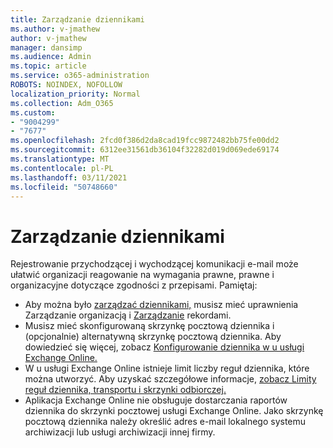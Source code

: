 ```yaml
---
title: Zarządzanie dziennikami
ms.author: v-jmathew
author: v-jmathew
manager: dansimp
ms.audience: Admin
ms.topic: article
ms.service: o365-administration
ROBOTS: NOINDEX, NOFOLLOW
localization_priority: Normal
ms.collection: Adm_O365
ms.custom:
- "9004299"
- "7677"
ms.openlocfilehash: 2fcd0f386d2da8cad19fcc9872482bb75fe00dd2
ms.sourcegitcommit: 6312ee31561db36104f32282d019d069ede69174
ms.translationtype: MT
ms.contentlocale: pl-PL
ms.lasthandoff: 03/11/2021
ms.locfileid: "50748660"
---
```

# <a name="manage-journaling"></a>Zarządzanie dziennikami

Rejestrowanie przychodzącej i wychodzącej komunikacji e-mail może ułatwić organizacji reagowanie na wymagania prawne, prawne i organizacyjne dotyczące zgodności z przepisami. Pamiętaj:

* Aby można było [zarządzać dziennikami,](https://go.microsoft.com/fwlink/?linkid=2115259) musisz mieć uprawnienia Zarządzanie organizacją i [Zarządzanie](https://go.microsoft.com/fwlink/?linkid=2115469) rekordami.
* Musisz mieć skonfigurowaną skrzynkę pocztową dziennika i (opcjonalnie) alternatywną skrzynkę pocztową dziennika. Aby dowiedzieć się więcej, zobacz [Konfigurowanie dziennika w u usługi Exchange Online.](https://go.microsoft.com/fwlink/?linkid=2115260)
* W u usługi Exchange Online istnieje limit liczby reguł dziennika, które można utworzyć. Aby uzyskać szczegółowe informacje, [zobacz Limity reguł dziennika, transportu i skrzynki odbiorczej.](https://go.microsoft.com/fwlink/?linkid=2115261)
* Aplikacja Exchange Online nie obsługuje dostarczania raportów dziennika do skrzynki pocztowej usługi Exchange Online. Jako skrzynkę pocztową dziennika należy określić adres e-mail lokalnego systemu archiwizacji lub usługi archiwizacji innej firmy.
